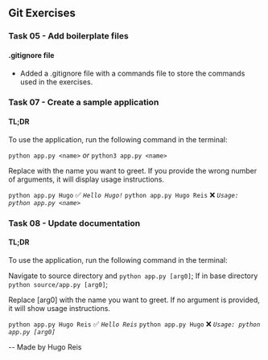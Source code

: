 ## Git Exercises

### Task 05 - Add boilerplate files

#### .gitignore file

- Added a .gitignore file with a commands file to store the commands used in the exercises.

### Task 07 - Create a sample application

#### TL;DR

To use the application, run the following command in the terminal:

`python app.py <name>` _or_ `python3 app.py <name>`

Replace <name> with the name you want to greet. If you provide the wrong number of arguments, it will display usage instructions.

`python app.py Hugo` ✅ _`Hello Hugo!`_
`python app.py Hugo Reis` ❌ _`Usage: python app.py <name>`_

### Task 08 - Update documentation

#### TL;DR

To use the application, run the following command in the terminal:

Navigate to source directory and `python app.py [arg0]`;
If in base directory `python source/app.py [arg0]`;

Replace [arg0] with the name you want to greet. If no argument is provided, it will show usage instructions.

`python app.py Hugo Reis` ✅ _`Hello Reis`_
`python app.py Hugo` ❌ _`Usage: python app.py [arg0]`_

-- Made by Hugo Reis
